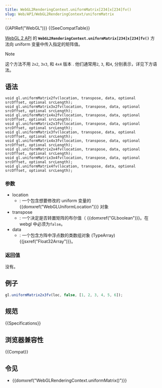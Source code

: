 ```yaml
---
title: WebGL2RenderingContext.uniformMatrix[234]x[234]fv()
slug: Web/API/WebGL2RenderingContext/uniformMatrix
---
```


{{APIRef("WebGL")}} {{SeeCompatTable}}

[WebGL 2 API](/zh-CN/docs/Web/API/WebGL_API) 的 **`WebGL2RenderingContext.uniformMatrix[234]x[234]fv()`** 方法向 uniform 变量中传入指定的矩阵值。

> [!NOTE]
> 这个方法不用 `2x2`, `3x3`, 和 `4x4` 版本 . 他们通常用`2`, `3`, 和`4`, 分别表示，详见下方语法。

## 语法

```
void gl.uniformMatrix2fv(location, transpose, data, optional srcOffset, optional srcLength);
void gl.uniformMatrix3x2fv(location, transpose, data, optional srcOffset, optional srcLength);
void gl.uniformMatrix4x2fv(location, transpose, data, optional srcOffset, optional srcLength);
void gl.uniformMatrix2x3fv(location, transpose, data, optional srcOffset, optional srcLength);
void gl.uniformMatrix3fv(location, transpose, data, optional srcOffset, optional srcLength);
void gl.uniformMatrix4x3fv(location, transpose, data, optional srcOffset, optional srcLength);
void gl.uniformMatrix2x4fv(location, transpose, data, optional srcOffset, optional srcLength);
void gl.uniformMatrix3x4fv(location, transpose, data, optional srcOffset, optional srcLength);
void gl.uniformMatrix4fv(location, transpose, data, optional srcOffset, optional srcLength);
```

### 参数

- location
  - : 一个包含想要修改的 uniform 变量的{{domxref("WebGLUniformLocation")}} 对象
- transpose
  - : 一个决定是否转置矩阵的布尔值（ {{domxref("GLboolean")}}。在 webgl 中必须为`false`。
- data
  - : 一个包含方阵中浮点数的类数组对象 (TypeArray) {{jsxref("Float32Array")}}。

### 返回值

没有。

## 例子

```js
gl.uniformMatrix2x3fv(loc, false, [1, 2, 3, 4, 5, 6]);
```

## 规范

{{Specifications}}

## 浏览器兼容性

{{Compat}}

## 令见

- {{domxref("WebGLRenderingContext.uniformMatrix()")}}
